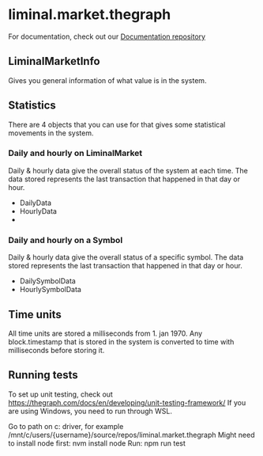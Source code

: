 # liminal.market.thegraph

For documentation, check out our [Documentation repository](https://github.com/liminal-market/liminal.market.docs)

## LiminalMarketInfo
Gives you general information of what value is in the system.

## Statistics
There are 4 objects that you can use for that gives some statistical movements in the system.

### Daily and hourly on LiminalMarket
Daily & hourly data give the overall status of the system at each time. The data stored represents the last 
transaction that happened in that day or hour. 
- DailyData
- HourlyData
- 
### Daily and hourly on a Symbol
Daily & hourly data give the overall status of a specific symbol. The data stored represents the last
transaction that happened in that day or hour.
- DailySymbolData
- HourlySymbolData

## Time units
All time units are stored a milliseconds from 1. jan 1970. 
Any block.timestamp that is stored in the system is converted to time with milliseconds before storing it.

## Running tests
To set up unit testing, check out https://thegraph.com/docs/en/developing/unit-testing-framework/
If you are using Windows, you need to run through WSL. 

Go to path on c: driver, for example /mnt/c/users/{username}/source/repos/liminal.market.thegraph
Might need to install node first: nvm install node
Run: npm run test

